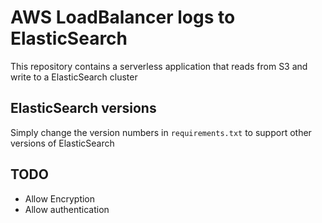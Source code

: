 # AWS LoadBalancer logs to ElasticSearch
This repository contains a serverless application that reads from S3 and write to a ElasticSearch cluster

## ElasticSearch versions
Simply change the version numbers in `requirements.txt` to support other versions of ElasticSearch

## TODO
 - Allow Encryption
 - Allow authentication
